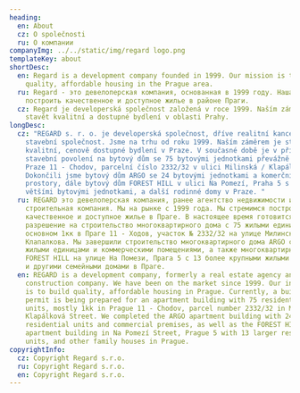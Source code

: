 ```yaml
---
heading:
  en: About
  cz: O společnosti
  ru: О компании
companyImg: ../../static/img/regard logo.png
templateKey: about
shortDesc:
  en: Regard is a development company founded in 1999. Our mission is to build
    quality, affordable housing in the Prague area.
  ru: Regard - это девелоперская компания, основанная в 1999 году. Наша миссия -
    построить качественное и доступное жилье в районе Праги.
  cz: Regard je developerská společnost založená v roce 1999. Naším záměrem je
    stavět kvalitní a dostupné bydlení v oblasti Prahy.
longDesc:
  cz: "REGARD s. r. o. je developerská společnost, dříve realitní kancelář a
    stavební společnost. Jsme na trhu od roku 1999. Naším záměrem je stavět
    kvalitní, cenově dostupné bydlení v Praze. V současné době je v přípravě
    stavební povolení na bytový dům se 75 bytovými jednotkami převážně 1kk na
    Praze 11 - Chodov, parcelní číslo 2332/32 v ulici Milinská / Klapálková.
    Dokončili jsme bytový dům ARGO se 24 bytovými jednotkami a komerčnimi
    prostory, dále bytový dům FOREST HILL v ulici Na Pomezí, Praha 5 s 13
    většími bytovými jednotkami, a další rodinné domy v Praze. "
  ru: REGARD это девелоперская компания, ранее агентство недвижимости и
    строительная компания. Мы на рынке с 1999 года. Мы стремимся построить
    качественное и доступное жилье в Праге. В настоящее время готовится
    разрешение на строительство многоквартирного дома с 75 жилыми единицами, в
    основном 1кк в Праге 11 - Ходов, участок № 2332/32 на улице Милинска /
    Клапалкова. Мы завершили строительство многоквартирного дома ARGO с 24
    жилыми единицами и коммерческими помещениями, а также многоквартирного дома
    FOREST HILL на улице На Помези, Прага 5 с 13 более крупными жилыми единицами
    и другими семейными домами в Праге.
  en: REGARD is a development company, formerly a real estate agency and
    construction company. We have been on the market since 1999. Our intention
    is to build quality, affordable housing in Prague. Currently, a building
    permit is being prepared for an apartment building with 75 residential
    units, mostly 1kk in Prague 11 - Chodov, parcel number 2332/32 in Milinská /
    Klapálková Street. We completed the ARGO apartment building with 24
    residential units and commercial premises, as well as the FOREST HILL
    apartment building in Na Pomezí Street, Prague 5 with 13 larger residential
    units, and other family houses in Prague.
copyrightInfo:
  cz: Copyright Regard s.r.o.
  ru: Copyright Regard s.r.o.
  en: Copyright Regard s.r.o.
---
```

